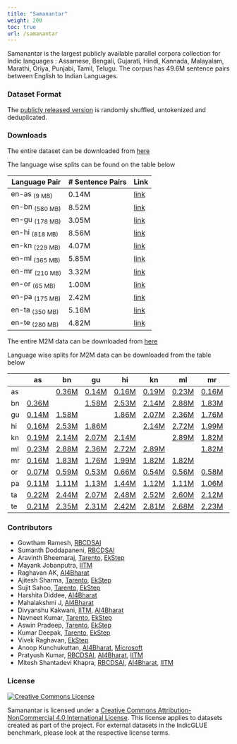 ```yaml
---
title: "Samanantar"
weight: 200
toc: true
url: /samanantar
---
```

  

Samanantar is the largest publicly available parallel corpora collection for Indic languages : Assamese, Bengali, Gujarati, Hindi, Kannada, Malayalam, Marathi, Oriya, Punjabi, Tamil, Telugu. The corpus has 49.6M sentence pairs between English to Indian Languages.

### Dataset Format

The [publicly released version](#downloads) is randomly shuffled, untokenized and deduplicated.

### Downloads

The entire dataset can be downloaded from [here](https://storage.googleapis.com/samanantar-public/data/all.zip)

The language wise splits can be found on the table below

| Language Pair | \# Sentence Pairs   | Link     |
| -------- | ----------------- | -------- |
| en-as <sub>(9 MB)</sub>       | 0.14M             | [link](https://storage.googleapis.com/samanantar-public/data/en-as.zip) |
| en-bn <sub>(580 MB)</sub>       | 8.52M             | [link](https://storage.googleapis.com/samanantar-public/data/en-bn.zip) |
| en-gu  <sub>(178 MB)</sub>      | 3.05M             | [link](https://storage.googleapis.com/samanantar-public/data/en-gu.zip) |
| en-hi  <sub>(818 MB)</sub>     | 8.56M             | [link](https://storage.googleapis.com/samanantar-public/data/en-hi.zip) |
| en-kn   <sub>(229 MB)</sub>     | 4.07M             | [link](https://storage.googleapis.com/samanantar-public/data/en-kn.zip) |
| en-ml  <sub>(365 MB)</sub>      | 5.85M             | [link](https://storage.googleapis.com/samanantar-public/data/en-amls.zip) |
| en-mr  <sub>(210 MB)</sub>     | 3.32M             | [link](https://storage.googleapis.com/samanantar-public/data/en-mr.zip) |
| en-or  <sub>(65 MB)</sub>      | 1.00M             | [link](https://storage.googleapis.com/samanantar-public/data/en-or.zip) |
| en-pa   <sub>(175 MB)</sub>     | 2.42M             | [link](https://storage.googleapis.com/samanantar-public/data/en-pa.zip) |
| en-ta  <sub>(350 MB)</sub>      | 5.16M             |  [link](https://storage.googleapis.com/samanantar-public/data/en-ta.zip) |
| en-te   <sub>(280 MB)</sub>    | 4.82M             | [link](https://storage.googleapis.com/samanantar-public/data/en-te.zip) |

The entire M2M data can be downloaded from [here](https://storage.googleapis.com/samanantar-public/m2m-data/all.zip)

Language wise splits for M2M data can be downloaded from the table below

|    | as | bn | gu | hi | kn | ml | mr | or | pa | ta | te |
| -- | -- | -- | -- | -- | -- | -- | -- | -- | -- | -- | -- |
| as |    |[0.36M](https://storage.googleapis.com/samanantar-public/m2m-data/as-bn.zip)  |  [0.14M](https://storage.googleapis.com/samanantar-public/m2m-data/as-gu.zip)  |  [0.16M](https://storage.googleapis.com/samanantar-public/m2m-data/as-hi.zip)  |  [0.19M](https://storage.googleapis.com/samanantar-public/m2m-data/as-kn.zip)  |  [0.23M](https://storage.googleapis.com/samanantar-public/m2m-data/as-ml.zip)  |  [0.16M](https://storage.googleapis.com/samanantar-public/m2m-data/as-mr.zip)  |  [0.07M](https://storage.googleapis.com/samanantar-public/m2m-data/as-or.zip)  |  [0.11M](https://storage.googleapis.com/samanantar-public/m2m-data/as-pa.zip)  |  [0.22M](https://storage.googleapis.com/samanantar-public/m2m-data/as-ta.zip)  |  [0.21M](https://storage.googleapis.com/samanantar-public/m2m-data/as-te.zip)  | 
| bn |  [0.36M](https://storage.googleapis.com/samanantar-public/m2m-data/as-bn.zip)  |   |  [1.58M](https://storage.googleapis.com/samanantar-public/m2m-data/bn-gu.zip)  |  [2.53M](https://storage.googleapis.com/samanantar-public/m2m-data/bn-hi.zip)  |  [2.14M](https://storage.googleapis.com/samanantar-public/m2m-data/bn-kn.zip)  |  [2.88M](https://storage.googleapis.com/samanantar-public/m2m-data/bn-ml.zip)  |  [1.83M](https://storage.googleapis.com/samanantar-public/m2m-data/bn-mr.zip)  |  [0.59M](https://storage.googleapis.com/samanantar-public/m2m-data/bn-or.zip)  |  [1.11M](https://storage.googleapis.com/samanantar-public/m2m-data/bn-pa.zip)  |  [2.44M](https://storage.googleapis.com/samanantar-public/m2m-data/bn-ta.zip)  |  [2.35M](https://storage.googleapis.com/samanantar-public/m2m-data/bn-te.zip)  | 
| gu |  [0.14M](https://storage.googleapis.com/samanantar-public/m2m-data/as-gu.zip)  |  [1.58M](https://storage.googleapis.com/samanantar-public/m2m-data/bn-gu.zip)  |   | [1.86M](https://storage.googleapis.com/samanantar-public/m2m-data/bn-hi.zip)  |  [2.07M](https://storage.googleapis.com/samanantar-public/m2m-data/bn-kn.zip)  |  [2.36M](https://storage.googleapis.com/samanantar-public/m2m-data/bn-ml.zip)  |  [1.76M](https://storage.googleapis.com/samanantar-public/m2m-data/bn-mr.zip)  |  [0.53M](https://storage.googleapis.com/samanantar-public/m2m-data/bn-or.zip)  |  [1.13M](https://storage.googleapis.com/samanantar-public/m2m-data/bn-pa.zip)  |  [2.07M](https://storage.googleapis.com/samanantar-public/m2m-data/bn-ta.zip)  |  [2.31M](https://storage.googleapis.com/samanantar-public/m2m-data/bn-te.zip)  | 
| hi |  [0.16M](https://storage.googleapis.com/samanantar-public/m2m-data/as-hi.zip)  |  [2.53M](https://storage.googleapis.com/samanantar-public/m2m-data/bn-hi.zip)  |  [1.86M](https://storage.googleapis.com/samanantar-public/m2m-data/gu-hi.zip)  |    |  [2.14M](https://storage.googleapis.com/samanantar-public/m2m-data/hi-kn.zip)  |  [2.72M](https://storage.googleapis.com/samanantar-public/m2m-data/hi-ml.zip)  |  [1.99M](https://storage.googleapis.com/samanantar-public/m2m-data/hi-mr.zip)  |  [0.66M](https://storage.googleapis.com/samanantar-public/m2m-data/hi-or.zip)  |  [1.44M](https://storage.googleapis.com/samanantar-public/m2m-data/hi-pa.zip)  |  [2.48M](https://storage.googleapis.com/samanantar-public/m2m-data/hi-ta.zip)  |  [2.42M](https://storage.googleapis.com/samanantar-public/m2m-data/hi-te.zip) |
| kn |  [0.19M](https://storage.googleapis.com/samanantar-public/m2m-data/as-kn.zip)  |  [2.14M](https://storage.googleapis.com/samanantar-public/m2m-data/bn-kn.zip)  |  [2.07M](https://storage.googleapis.com/samanantar-public/m2m-data/gu-kn.zip)  |  [2.14M](https://storage.googleapis.com/samanantar-public/m2m-data/hi-kn.zip)  |    |  [2.89M](https://storage.googleapis.com/samanantar-public/m2m-data/kn-ml.zip)  |  [1.82M](https://storage.googleapis.com/samanantar-public/m2m-data/kn-mr.zip)  |  [0.54M](https://storage.googleapis.com/samanantar-public/m2m-data/kn-or.zip)  | [1.12M](https://storage.googleapis.com/samanantar-public/m2m-data/kn-pa.zip)   |  [2.52M](https://storage.googleapis.com/samanantar-public/m2m-data/kn-ta.zip)  |  [2.81M](https://storage.googleapis.com/samanantar-public/m2m-data/kn-te.zip) |
| ml |  [0.23M](https://storage.googleapis.com/samanantar-public/m2m-data/as-ml.zip)  |  [2.88M](https://storage.googleapis.com/samanantar-public/m2m-data/bn-ml.zip)  |  [2.36M](https://storage.googleapis.com/samanantar-public/m2m-data/gu-ml.zip)  |  [2.72M](https://storage.googleapis.com/samanantar-public/m2m-data/hi-ml.zip)  |  [2.89M](https://storage.googleapis.com/samanantar-public/m2m-data/kn-ml.zip)  |    |  [1.82M](https://storage.googleapis.com/samanantar-public/m2m-data/ml-mr.zip)  |  [0.56M](https://storage.googleapis.com/samanantar-public/m2m-data/ml-or.zip)  |  [1.11M](https://storage.googleapis.com/samanantar-public/m2m-data/ml-pa.zip)  |  [2.60M](https://storage.googleapis.com/samanantar-public/m2m-data/ml-ta.zip)  |  [2.68M](https://storage.googleapis.com/samanantar-public/m2m-data/ml-te.zip) |
| mr |  [0.16M](https://storage.googleapis.com/samanantar-public/m2m-data/as-mr.zip)  |  [1.83M](https://storage.googleapis.com/samanantar-public/m2m-data/bn-mr.zip)  |  [1.76M](https://storage.googleapis.com/samanantar-public/m2m-data/gu-mr.zip)  |  [1.99M](https://storage.googleapis.com/samanantar-public/m2m-data/hi-mr.zip)  |  [1.82M](https://storage.googleapis.com/samanantar-public/m2m-data/kn-mr.zip)  |  [1.82M](https://storage.googleapis.com/samanantar-public/m2m-data/ml-mr.zip)  |   | [0.58M](https://storage.googleapis.com/samanantar-public/m2m-data/mr-or.zip)  |  [1.06M](https://storage.googleapis.com/samanantar-public/m2m-data/mr-pa.zip)  |  [21.12M](https://storage.googleapis.com/samanantar-public/m2m-data/mr-ta.zip)  |  [2.23M](https://storage.googleapis.com/samanantar-public/m2m-data/mr-te.zip) |
| or |  [0.07M](https://storage.googleapis.com/samanantar-public/m2m-data/as-or.zip)  |  [0.59M](https://storage.googleapis.com/samanantar-public/m2m-data/bn-or.zip)  |  [0.53M](https://storage.googleapis.com/samanantar-public/m2m-data/gu-or.zip)  |  [0.66M](https://storage.googleapis.com/samanantar-public/m2m-data/hi-or.zip)  |  [0.54M](https://storage.googleapis.com/samanantar-public/m2m-data/kn-or.zip)  |  [0.56M](https://storage.googleapis.com/samanantar-public/m2m-data/ml-or.zip)  |  [0.58M](https://storage.googleapis.com/samanantar-public/m2m-data/mr-or.zip)  |    |  [0.50M](https://storage.googleapis.com/samanantar-public/m2m-data/or-pa.zip)  |  [1.09M](https://storage.googleapis.com/samanantar-public/m2m-data/or-ta.zip)  |  [1.12M](https://storage.googleapis.com/samanantar-public/m2m-data/or-te.zip) |
| pa |  [0.11M](https://storage.googleapis.com/samanantar-public/m2m-data/as-pa.zip)  |  [1.11M](https://storage.googleapis.com/samanantar-public/m2m-data/bn-pa.zip)  |  [1.13M](https://storage.googleapis.com/samanantar-public/m2m-data/gu-pa.zip)  |  [1.44M](https://storage.googleapis.com/samanantar-public/m2m-data/hi-pa.zip)  |  [1.12M](https://storage.googleapis.com/samanantar-public/m2m-data/kn-pa.zip)  |  [1.11M](https://storage.googleapis.com/samanantar-public/m2m-data/ml-pa.zip)  |  [1.06M](https://storage.googleapis.com/samanantar-public/m2m-data/mr-pa.zip)  |  [0.50M](https://storage.googleapis.com/samanantar-public/m2m-data/or-pa.zip)  |    |  [1.75M](https://storage.googleapis.com/samanantar-public/m2m-data/pa-ta.zip)  |  [1.76M](https://storage.googleapis.com/samanantar-public/m2m-data/pa-te.zip) |
| ta |  [0.22M](https://storage.googleapis.com/samanantar-public/m2m-data/as-ta.zip)  |  [2.44M](https://storage.googleapis.com/samanantar-public/m2m-data/bn-ta.zip)  |  [2.07M](https://storage.googleapis.com/samanantar-public/m2m-data/gu-ta.zip)  |  [2.48M](https://storage.googleapis.com/samanantar-public/m2m-data/hi-ta.zip)  |  [2.52M](https://storage.googleapis.com/samanantar-public/m2m-data/kn-ta.zip)  |  [2.60M](https://storage.googleapis.com/samanantar-public/m2m-data/ml-ta.zip)  |  [2.12M](https://storage.googleapis.com/samanantar-public/m2m-data/mr-ta.zip)  | [1.09M](https://storage.googleapis.com/samanantar-public/m2m-data/or-ta.zip)   |  [1.75M](https://storage.googleapis.com/samanantar-public/m2m-data/pa-ta.zip)  |    |  [2.61M](https://storage.googleapis.com/samanantar-public/m2m-data/ta-te.zip) |
| te |  [0.21M](https://storage.googleapis.com/samanantar-public/m2m-data/as-te.zip)  |  [2.35M](https://storage.googleapis.com/samanantar-public/m2m-data/bn-te.zip)  |  [2.31M](https://storage.googleapis.com/samanantar-public/m2m-data/gu-te.zip)  |  [2.42M](https://storage.googleapis.com/samanantar-public/m2m-data/hi-te.zip)  |  [2.81M](https://storage.googleapis.com/samanantar-public/m2m-data/kn-te.zip)  |  [2.68M](https://storage.googleapis.com/samanantar-public/m2m-data/ml-te.zip)  |  [2.23M](https://storage.googleapis.com/samanantar-public/m2m-data/mr-te.zip)  | [1.12M](https://storage.googleapis.com/samanantar-public/m2m-data/or-te.zip)   |  [1.76M](https://storage.googleapis.com/samanantar-public/m2m-data/pa-te.zip)  |  [2.61M](https://storage.googleapis.com/samanantar-public/m2m-data/ta-te.zip)  |   |


### Contributors

- Gowtham Ramesh, [RBCDSAI](https://rbcdsai.iitm.ac.in)
- Sumanth Doddapaneni, [RBCDSAI](https://rbcdsai.iitm.ac.in)
- Aravinth Bheemaraj, [Tarento](https://www.linkedin.com/company/tarento-group/), [EkStep](https://ekstep.in)
- Mayank Jobanputra, [IITM](https://www.iitm.ac.in)
- Raghavan AK, [AI4Bharat](https://ai4bharat.org)
- Ajitesh Sharma, [Tarento](https://www.linkedin.com/company/tarento-group/), [EkStep](https://ekstep.in)
- Sujit Sahoo, [Tarento](https://www.linkedin.com/company/tarento-group/), [EkStep](https://ekstep.in)
- Harshita Diddee, [AI4Bharat](https://ai4bharat.org)
- Mahalakshmi J, [AI4Bharat](https://ai4bharat.org)
- Divyanshu Kakwani, [IITM](https://www.iitm.ac.in), [AI4Bharat](https://ai4bharat.org)
- Navneet Kumar, [Tarento](https://www.linkedin.com/company/tarento-group/), [EkStep](https://ekstep.in)
- Aswin Pradeep, [Tarento](https://www.linkedin.com/company/tarento-group/), [EkStep](https://ekstep.in)
- Kumar Deepak, [Tarento](https://www.linkedin.com/company/tarento-group/), [EkStep](https://ekstep.in)
- Vivek Raghavan, [EkStep](https://ekstep.in)
- Anoop Kunchukuttan, [AI4Bharat](https://ai4bharat.org), [Microsoft](https://www.microsoft.com/en-in/)
- Pratyush Kumar, [RBCDSAI](https://rbcdsai.iitm.ac.in), [AI4Bharat](https://ai4bharat.org), [IITM](https://www.iitm.ac.in)
- Mitesh Shantadevi Khapra, [RBCDSAI](https://rbcdsai.iitm.ac.in), [AI4Bharat](https://ai4bharat.org), [IITM](https://www.iitm.ac.in)


### License

<a rel="license" href="http://creativecommons.org/licenses/by-nc/4.0/"><img alt="Creative Commons License" style="border-width:0" src="https://i.creativecommons.org/l/by-nc/4.0/88x31.png" /></a><br />
<p/>
<span xmlns:dct="http://purl.org/dc/terms/" href="http://purl.org/dc/dcmitype/Dataset" property="dct:title" rel="dct:type">Samanantar</span> is licensed under a <a rel="license" href="http://creativecommons.org/licenses/by-nc/4.0/">Creative Commons Attribution-NonCommercial 4.0 International License</a>. This license applies to datasets created as part of the project. For external datasets in the IndicGLUE benchmark, please look at the respective license terms.

